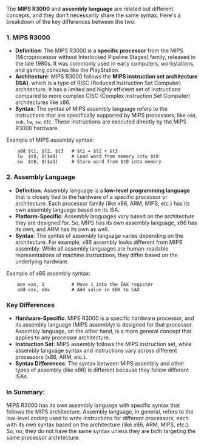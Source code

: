 The **MIPS R3000** and **assembly language** are related but different concepts, and they don't necessarily share the same syntax. Here's a breakdown of the key differences between the two:

### 1. **MIPS R3000**
- **Definition**: The MIPS R3000 is a **specific processor** from the MIPS (Microprocessor without Interlocked Pipeline Stages) family, released in the late 1980s. It was commonly used in early computers, workstations, and gaming consoles like the PlayStation.
- **Architecture**: MIPS R3000 follows the **MIPS instruction set architecture (ISA)**, which is a type of RISC (Reduced Instruction Set Computer) architecture. It has a limited and highly efficient set of instructions compared to more complex CISC (Complex Instruction Set Computer) architectures like x86.
- **Syntax**: The syntax of MIPS assembly language refers to the instructions that are specifically supported by MIPS processors, like `add`, `sub`, `lw`, `sw`, etc. These instructions are executed directly by the MIPS R3000 hardware.

Example of MIPS assembly syntax:
```assembly
    add $t1, $t2, $t3   # $t1 = $t2 + $t3
    lw  $t0, 0($a0)     # Load word from memory into $t0
    sw  $t0, 0($a1)     # Store word from $t0 into memory
```

### 2. **Assembly Language**
- **Definition**: Assembly language is a **low-level programming language** that is closely tied to the hardware of a specific processor or architecture. Each processor family (like x86, ARM, MIPS, etc.) has its own assembly language based on its ISA.
- **Platform-Specific**: Assembly languages vary based on the architecture they are designed for. So, MIPS has its own assembly language, x86 has its own, and ARM has its own as well.
- **Syntax**: The syntax of assembly language varies depending on the architecture. For example, x86 assembly looks different from MIPS assembly. While all assembly languages are human-readable representations of machine instructions, they differ based on the underlying hardware.

Example of x86 assembly syntax:
```assembly
    mov eax, 1          # Move 1 into the EAX register
    add eax, ebx        # Add value in EBX to EAX
```

### Key Differences
- **Hardware-Specific**: MIPS R3000 is a specific hardware processor, and its assembly language (MIPS assembly) is designed for that processor. Assembly language, on the other hand, is a more general concept that applies to any processor architecture.
- **Instruction Set**: MIPS assembly follows the MIPS instruction set, while assembly language syntax and instructions vary across different processors (x86, ARM, etc.).
- **Syntax Differences**: The syntax between MIPS assembly and other types of assembly (like x86) is different because they follow different ISAs.

### In Summary:
MIPS R3000 has its own assembly language with specific syntax that follows the MIPS architecture. Assembly language, in general, refers to the low-level coding used to write instructions for different processors, each with its own syntax based on the architecture (like x86, ARM, MIPS, etc.). So, no, they do not have the same syntax unless they are both targeting the same processor architecture.